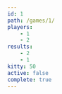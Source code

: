 ```yaml
---
id: 1
path: /games/1/
players:
    - 1
    - 2
results:
    - 2
    - 1
kitty: 50
active: false
complete: true
---
```

